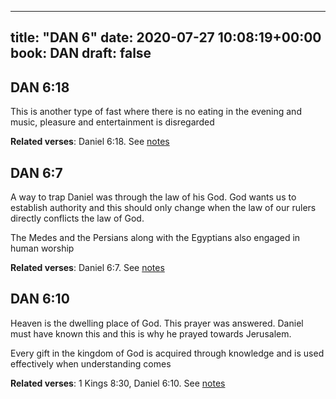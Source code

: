 
---
title: "DAN 6"
date: 2020-07-27 10:08:19+00:00
book: DAN
draft: false
---

## DAN 6:18

This is another type of fast where there is no eating in the evening and music, pleasure and entertainment is disregarded

**Related verses**: Daniel 6:18. See [notes](https://my.bible.com/notes/3482853566392820376)


## DAN 6:7

A way to trap Daniel was through the law of his God. God wants us to establish authority and this should only change when the law of our rulers directly conflicts the law of God.

The Medes and the Persians along with the Egyptians also engaged in human worship

**Related verses**: Daniel 6:7. See [notes](https://my.bible.com/notes/3482845550918492736)


## DAN 6:10

Heaven is the dwelling place of God. This prayer was answered. Daniel must have known this and this is why he prayed towards Jerusalem.

Every gift in the kingdom of God is acquired through knowledge and is used effectively when understanding comes

**Related verses**: 1 Kings 8:30, Daniel 6:10. See [notes](https://my.bible.com/notes/3454367410567242032)


